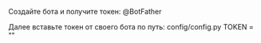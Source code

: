 Создайте бота и получите токен: @BotFather

Далее вставьте токен от своего бота по путь: config/config.py TOKEN = ""
